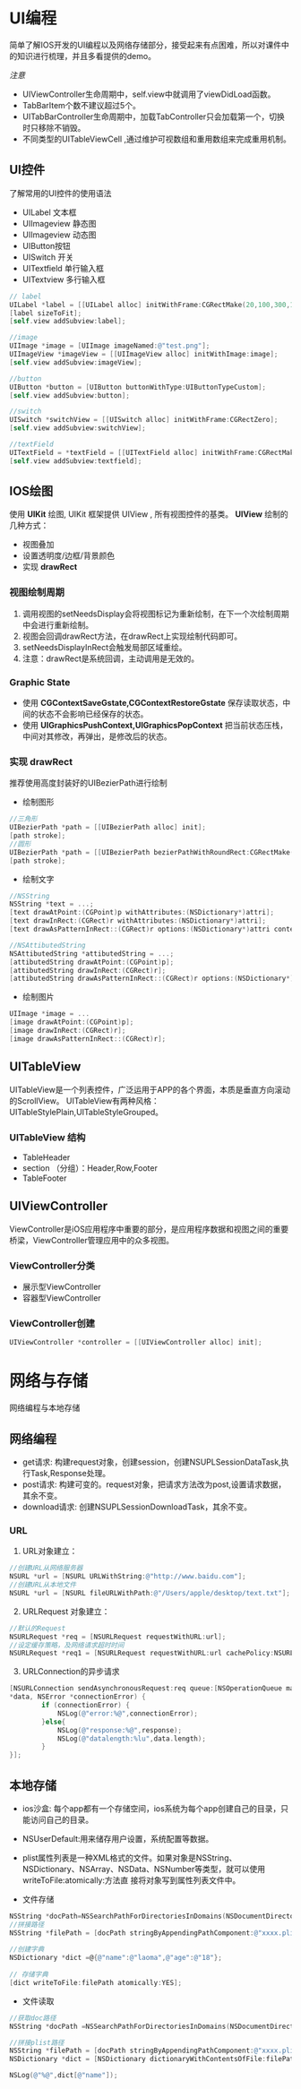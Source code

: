 # UI编程

简单了解IOS开发的UI编程以及网络存储部分，接受起来有点困难，所以对课件中的知识进行梳理，并且多看提供的demo。

*注意*
- UIViewController生命周期中，self.view中就调用了viewDidLoad函数。
- TabBarItem个数不建议超过5个。
- UITabBarController生命周期中，加载TabController只会加载第一个，切换时只移除不销毁。
- 不同类型的UITableViewCell ,通过维护可视数组和重用数组来完成重用机制。


## UI控件

了解常用的UI控件的使用语法

* UILabel 文本框
* UIImageview 静态图 
* UIImageview 动态图
* UIButton按钮
* UISwitch 开关
* UITextfield 单行输入框
* UITextview 多行输入框

```objective-c
// label
UILabel *label = [[UILabel alloc] initWithFrame:CGRectMake(20,100,300,100)];
[label sizeToFit];
[self.view addSubview:label];

//image
UIImage *image = [UIImage imageNamed:@"test.png"];
UIImageView *imageView = [[UIImageView alloc] initWithImage:image];
[self.view addSubview:imageView];

//button
UIButton *button = [UIButton buttonWithType:UIButtonTypeCustom];
[self.view addSubview:button];

//switch
UISwitch *switchView = [[UISwitch alloc] initWithFrame:CGRectZero];
[self.view addSubview:switchView];

//textField
UITextField = *textField = [[UITextField alloc] initWithFrame:CGRectMake(20,100,300,100) ];
[self.view addSubview:textfield];
```

## IOS绘图

使用 **UIKit** 绘图, UIKit 框架提供 UIView , 所有视图控件的基类。
**UIView** 绘制的几种方式：
* 视图叠加
* 设置透明度/边框/背景颜色
* 实现 **drawRect**

### **视图绘制周期**

1. 调用视图的setNeedsDisplay会将视图标记为重新绘制，在下一个次绘制周期中会进行重新绘制。
2. 视图会回调drawRect方法，在drawRect上实现绘制代码即可。
3. setNeedsDisplayInRect会触发局部区域重绘。
4. 注意：drawRect是系统回调，主动调用是无效的。

### **Graphic State**

- 使用 **CGContextSaveGstate,CGContextRestoreGstate** 保存读取状态，中间的状态不会影响已经保存的状态。
- 使用 **UIGraphicsPushContext,UIGraphicsPopContext** 把当前状态压栈，中间对其修改，再弹出，是修改后的状态。

### **实现 drawRect**

推荐使用高度封装好的UIBezierPath进行绘制

* 绘制图形 
```objective-c
//三角形
UIBezierPath *path = [[UIBezierPath alloc] init];
[path stroke];
//圆形
UIBezierPath *path = [[UIBezierPath bezierPathWithRoundRect:CGRectMake(50,100,300,300) cornerRadius:150] init];
[path stroke];
```
* 绘制文字
```objective-c
//NSString
NSString *text = ...;
[text drawAtPoint:(CGPoint)p withAttributes:(NSDictionary*)attri];
[text drawInRect:(CGRect)r withAttributes:(NSDictionary*)attri];
[text drawAsPatternInRect::(CGRect)r options:(NSDictionary*)attri context:(NSStringDrawingContext*)c];

//NSAttibutedString
NSAttibutedString *attibutedString = ...;
[attibutedString drawAtPoint:(CGPoint)p];
[attibutedString drawInRect:(CGRect)r];
[attibutedString drawAsPatternInRect::(CGRect)r options:(NSDictionary*)attri context:(NSStringDrawingContext*)c];
```
* 绘制图片
```objective-c
UIImage *image = ...
[image drawAtPoint:(CGPoint)p];
[image drawInRect:(CGRect)r];
[image drawAsPatternInRect::(CGRect)r];
```

## UITableView

UITableView是一个列表控件，广泛运用于APP的各个界面，本质是垂直方向滚动的ScrollView。 UITableView有两种风格：UITableStylePlain,UITableStyleGrouped。

### **UITableView 结构**
- TableHeader
- section （分组）：Header,Row,Footer
- TableFooter

## UIViewController

ViewController是iOS应用程序中重要的部分，是应用程序数据和视图之间的重要桥梁，ViewController管理应用中的众多视图。

### **ViewController分类**
- 展示型ViewController
- 容器型ViewController

### **ViewController创建**
```objective-c
UIViewController *controller = [[UIViewController alloc] init];
```


# 网络与存储
网络编程与本地存储

## 网络编程

- get请求:  构建request对象，创建session，创建NSUPLSessionDataTask,执行Task,Response处理。
- post请求: 构建可变的。request对象，把请求方法改为post,设置请求数据，其余不变。
- download请求: 创建NSUPLSessionDownloadTask，其余不变。

### URL 

1. URL对象建立：

```objective-c
//创建URL从网络服务器
NSURL *url = [NSURL URLWithString:@"http://www.baidu.com"];
//创建URL从本地文件
NSURL *url = [NSURL fileURLWithPath:@"/Users/apple/desktop/text.txt"];
```

2. URLRequest 对象建立：

```objective-c
//默认的Request
NSURLRequest *req = [NSURLRequest requestWithURL:url];
//设定缓存策略，及网络请求超时时间
NSURLRequest *req1 = [NSURLRequest requestWithURL:url cachePolicy:NSURLRequestReloadIgnoringLocalCacheData timeoutInterval:60];
```

3. URLConnection的异步请求

```objective-c
[NSURLConnection sendAsynchronousRequest:req queue:[NSOperationQueue mainQueue] completionHandler:^(NSURLResponse *response, NSData
*data, NSError *connectionError) {
        if (connectionError) {
            NSLog(@"error:%@",connectionError);
        }else{
            NSLog(@"response:%@",response);
            NSLog(@"datalength:%lu",data.length);
        }
}];
```

## 本地存储

- ios沙盒: 每个app都有一个存储空间，ios系统为每个app创建自己的目录，只能访问自己的目录。
- NSUserDefault:用来储存用户设置，系统配置等数据。
- plist属性列表是一种XML格式的文件。如果对象是NSString、NSDictionary、NSArray、NSData、NSNumber等类型，就可以使用writeToFile:atomically:方法直
接将对象写到属性列表文件中。

- 文件存储
```objective-c
NSString *docPath=NSSearchPathForDirectoriesInDomains(NSDocumentDirectory,NSUserDomainMask,YES)[0];      
//拼接路径   
NSString *filePath = [docPath stringByAppendingPathComponent:@"xxxx.plist"];
 
//创建字典
NSDictionary *dict =@{@"name":@"laoma",@"age":@"18"};
 
// 存储字典
[dict writeToFile:filePath atomically:YES];
```
- 文件读取
```objective-c
//获取doc路径   
NSString *docPath =NSSearchPathForDirectoriesInDomains(NSDocumentDirectory,NSUserDomainMask,YES)[0];      

//拼接plist路径   
NSString *filePath = [docPath stringByAppendingPathComponent:@"xxxx.plist"];      
NSDictionary *dict = [NSDictionary dictionaryWithContentsOfFile:filePath];   

NSLog(@"%@",dict[@"name"]);
```
